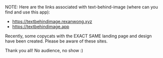 NOTE: Here are the links associated with text-behind-image (where can you find and use this app):
- https://textbehindimage.rexanwong.xyz
- https://textbehindimage.app

Recently, some copycats with the EXACT SAME landing page and design have been created. Please be aware of these sites. 

Thank you all! No audience, no show :)

